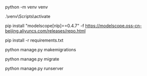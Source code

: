 python -m venv venv

.\venv\Scripts\activate

pip install "modelscope[nlp]==0.4.7" -f https://modelscope.oss-cn-beijing.aliyuncs.com/releases/repo.html

pip install -r requirements.txt

python manage.py makemigrations

python manage.py migrate

python manage.py runserver
